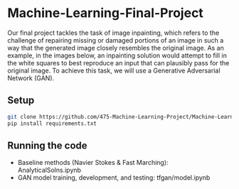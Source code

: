 # Machine-Learning-Final-Project

Our final project tackles the task of image inpainting, which refers to the challenge of repairing missing or damaged portions of an image in such a way that the generated image closely resembles the original image. As an example, in the images below, an inpainting solution would attempt to fill in the white squares to best reproduce an input that can plausibly pass for the original image. To achieve this task, we will use a Generative Adversarial Network (GAN).

## Setup
```sh
git clone https://github.com/475-Machine-Learning-Project/Machine-Learning-Final-Project.git
pip install requirements.txt
```

## Running the code
- Baseline methods (Navier Stokes & Fast Marching): AnalyticalSolns.ipynb
- GAN model training, development, and testing: tfgan/model.ipynb
